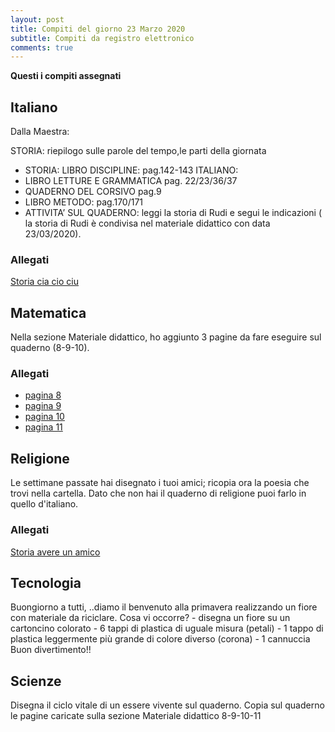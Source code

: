 ```yaml
---
layout: post
title: Compiti del giorno 23 Marzo 2020
subtitle: Compiti da registro elettronico
comments: true
---
```



**Questi i compiti assegnati**

## Italiano

Dalla Maestra:

STORIA: riepilogo sulle parole del tempo,le parti della giornata

* STORIA: LIBRO DISCIPLINE: pag.142-143 ITALIANO:
* LIBRO LETTURE E GRAMMATICA pag. 22/23/36/37
* QUADERNO DEL CORSIVO pag.9 
* LIBRO METODO: pag.170/171 
* ATTIVITA’ SUL QUADERNO: leggi la storia di Rudi e segui le indicazioni ( la storia di Rudi è condivisa nel materiale didattico con data 23/03/2020).

### Allegati

[Storia cia cio ciu](/img/lezioni/19marzo/STORIA_cia_cio_ciu.DOCX)

## Matematica

Nella sezione Materiale didattico, ho aggiunto 3 pagine da fare eseguire sul quaderno (8-9-10).

### Allegati

* [pagina 8](/img/lezioni/19marzo/8.JPG)
* [pagina 9](/img/lezioni/19marzo/9.JPG)
* [pagina 10](/img/lezioni/19marzo/10.JPG)
* [pagina 11](/img/lezioni/19marzo/11-A.JPG)


## Religione

Le settimane passate hai disegnato i tuoi amici; ricopia ora la poesia che trovi nella cartella. Dato che non hai il quaderno di religione puoi farlo in quello d'italiano.

### Allegati

[Storia avere un amico](/img/lezioni/19marzo/avere-un-amico-650x918.JPG)


## Tecnologia

Buongiorno a tutti, ..diamo il benvenuto alla primavera realizzando un fiore con materiale da riciclare. Cosa vi occorre? - disegna un fiore su un cartoncino colorato - 6 tappi di plastica di uguale misura (petali) - 1 tappo di plastica leggermente più grande di colore diverso (corona) - 1 cannuccia Buon divertimento!!


## Scienze

Disegna il ciclo vitale di un essere vivente sul quaderno. Copia sul quaderno le pagine caricate sulla sezione Materiale didattico 8-9-10-11



